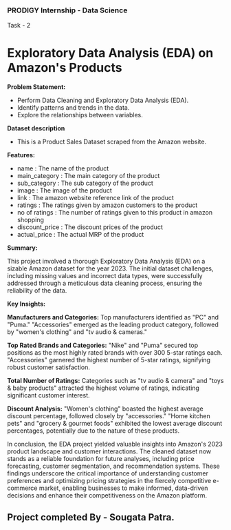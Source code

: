 ### PRODIGY Internship - Data Science
Task - 2
# Exploratory Data Analysis (EDA) on Amazon's Products

<b>Problem Statement:</b>
- Perform Data Cleaning and Exploratory Data Analysis (EDA).
- Identify patterns and trends in the data.
- Explore the relationships between variables.
  
 <b>Dataset description</b>
- This is a Product Sales Dataset scraped from the Amazon website.

<b>Features:</b>
- name : The name of the product
- main_category : The main category of the product
- sub_category : The sub category of the product
- image : The image of the product
- link : The amazon website reference link of the product
- ratings : The ratings given by amazon customers to the product
- no of ratings : The number of ratings given to this product in amazon shopping
- discount_price : The discount prices of the product
- actual_price : The actual MRP of the product

<b>Summary:</b>

This project involved a thorough Exploratory Data Analysis (EDA) on a sizable Amazon dataset for the year 2023. The initial dataset challenges, including missing values and incorrect data types, were successfully addressed through a meticulous data cleaning process, ensuring the reliability of the data.

<b>Key Insights:</b>

<b>Manufacturers and Categories:</b>
Top manufacturers identified as "PC" and "Puma."
"Accessories" emerged as the leading product category, followed by "women's clothing" and "tv audio & cameras."

<b>Top Rated Brands and Categories:</b>
"Nike" and "Puma" secured top positions as the most highly rated brands with over 300 5-star ratings each.
"Accessories" garnered the highest number of 5-star ratings, signifying robust customer satisfaction.

<b>Total Number of Ratings:</b>
Categories such as "tv audio & camera" and "toys & baby products" attracted the highest volume of ratings, indicating significant customer interest.

<b>Discount Analysis:</b>
"Women's clothing" boasted the highest average discount percentage, followed closely by "accessories."
"Home kitchen pets" and "grocery & gourmet foods" exhibited the lowest average discount percentages, potentially due to the nature of these products.

In conclusion, the EDA project yielded valuable insights into Amazon's 2023 product landscape and customer interactions. The cleaned dataset now stands as a reliable foundation for future analyses, including price forecasting, customer segmentation, and recommendation systems. These findings underscore the critical importance of understanding customer preferences and optimizing pricing strategies in the fiercely competitive e-commerce market, enabling businesses to make informed, data-driven decisions and enhance their competitiveness on the Amazon platform.

## Project completed By - Sougata Patra.





